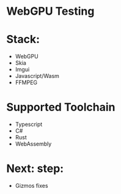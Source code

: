 # WebGPU Testing

# Stack:
* WebGPU
* Skia
* Imgui
* Javascript/Wasm
* FFMPEG

# Supported Toolchain
 * Typescript
 * C#
 * Rust
 * WebAssembly

# Next: step:
 * Gizmos fixes